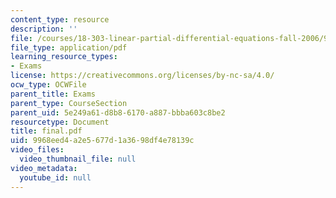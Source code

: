 ```yaml
---
content_type: resource
description: ''
file: /courses/18-303-linear-partial-differential-equations-fall-2006/9968eed4a2e5677d1a3698df4e78139c_final.pdf
file_type: application/pdf
learning_resource_types:
- Exams
license: https://creativecommons.org/licenses/by-nc-sa/4.0/
ocw_type: OCWFile
parent_title: Exams
parent_type: CourseSection
parent_uid: 5e249a61-d8b8-6170-a887-bbba603c8be2
resourcetype: Document
title: final.pdf
uid: 9968eed4-a2e5-677d-1a36-98df4e78139c
video_files:
  video_thumbnail_file: null
video_metadata:
  youtube_id: null
---
```

